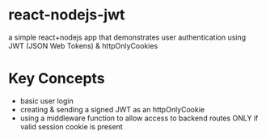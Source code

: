 # react-nodejs-jwt

a simple react+nodejs app that demonstrates user authentication using JWT (JSON Web Tokens) & httpOnlyCookies 

# Key Concepts 
* basic user login 
* creating & sending a signed JWT as an httpOnlyCookie
* using a middleware function to allow access to backend routes ONLY if valid session cookie is present
